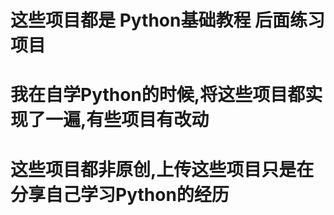 # 这些项目都是 Python基础教程 后面练习项目

# 我在自学Python的时候,将这些项目都实现了一遍,有些项目有改动

# 这些项目都非原创,上传这些项目只是在分享自己学习Python的经历

